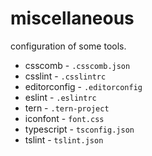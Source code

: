 # miscellaneous
configuration of some tools.

- csscomb - `.csscomb.json`
- csslint - `.csslintrc`
- editorconfig - `.editorconfig`
- eslint - `.eslintrc`
- tern - `.tern-project`
- iconfont - `font.css`
- typescript - `tsconfig.json`
- tslint - `tslint.json`
